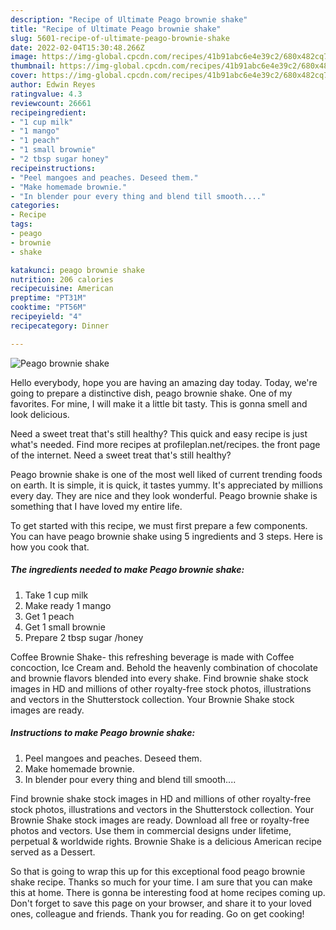 ```yaml
---
description: "Recipe of Ultimate Peago brownie shake"
title: "Recipe of Ultimate Peago brownie shake"
slug: 5601-recipe-of-ultimate-peago-brownie-shake
date: 2022-02-04T15:30:48.266Z
image: https://img-global.cpcdn.com/recipes/41b91abc6e4e39c2/680x482cq70/peago-brownie-shake-recipe-main-photo.jpg
thumbnail: https://img-global.cpcdn.com/recipes/41b91abc6e4e39c2/680x482cq70/peago-brownie-shake-recipe-main-photo.jpg
cover: https://img-global.cpcdn.com/recipes/41b91abc6e4e39c2/680x482cq70/peago-brownie-shake-recipe-main-photo.jpg
author: Edwin Reyes
ratingvalue: 4.3
reviewcount: 26661
recipeingredient:
- "1 cup milk"
- "1 mango"
- "1 peach"
- "1 small brownie"
- "2 tbsp sugar honey"
recipeinstructions:
- "Peel mangoes and peaches. Deseed them."
- "Make homemade brownie."
- "In blender pour every thing and blend till smooth...."
categories:
- Recipe
tags:
- peago
- brownie
- shake

katakunci: peago brownie shake 
nutrition: 206 calories
recipecuisine: American
preptime: "PT31M"
cooktime: "PT56M"
recipeyield: "4"
recipecategory: Dinner

---
```



![Peago brownie shake](https://img-global.cpcdn.com/recipes/41b91abc6e4e39c2/680x482cq70/peago-brownie-shake-recipe-main-photo.jpg)

Hello everybody, hope you are having an amazing day today. Today, we're going to prepare a distinctive dish, peago brownie shake. One of my favorites. For mine, I will make it a little bit tasty. This is gonna smell and look delicious.

Need a sweet treat that&#39;s still healthy? This quick and easy recipe is just what&#39;s needed. Find more recipes at profileplan.net/recipes. the front page of the internet. Need a sweet treat that&#39;s still healthy?

Peago brownie shake is one of the most well liked of current trending foods on earth. It is simple, it is quick, it tastes yummy. It's appreciated by millions every day. They are nice and they look wonderful. Peago brownie shake is something that I have loved my entire life.


To get started with this recipe, we must first prepare a few components. You can have peago brownie shake using 5 ingredients and 3 steps. Here is how you cook that.

<!--inarticleads1-->

##### The ingredients needed to make Peago brownie shake:

1. Take 1 cup milk
1. Make ready 1 mango
1. Get 1 peach
1. Get 1 small brownie
1. Prepare 2 tbsp sugar /honey


Coffee Brownie Shake- this refreshing beverage is made with Coffee concoction, Ice Cream and. Behold the heavenly combination of chocolate and brownie flavors blended into every shake. Find brownie shake stock images in HD and millions of other royalty-free stock photos, illustrations and vectors in the Shutterstock collection. Your Brownie Shake stock images are ready. 

<!--inarticleads2-->

##### Instructions to make Peago brownie shake:

1. Peel mangoes and peaches. Deseed them.
1. Make homemade brownie.
1. In blender pour every thing and blend till smooth....


Find brownie shake stock images in HD and millions of other royalty-free stock photos, illustrations and vectors in the Shutterstock collection. Your Brownie Shake stock images are ready. Download all free or royalty-free photos and vectors. Use them in commercial designs under lifetime, perpetual &amp; worldwide rights. Brownie Shake is a delicious American recipe served as a Dessert. 

So that is going to wrap this up for this exceptional food peago brownie shake recipe. Thanks so much for your time. I am sure that you can make this at home. There is gonna be interesting food at home recipes coming up. Don't forget to save this page on your browser, and share it to your loved ones, colleague and friends. Thank you for reading. Go on get cooking!
